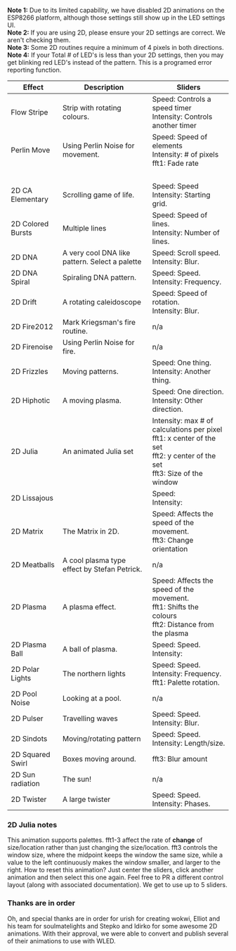 **Note 1:** Due to its limited capability, we have disabled 2D animations on the ESP8266 platform, although those settings still show up in the LED settings UI.  
**Note 2:** If you are using 2D, please ensure your 2D settings are correct. We aren't checking them.  
**Note 3:** Some 2D routines require a minimum of 4 pixels in both directions.  
**Note 4:** If your Total # of LED's is less than your 2D settings, then you may get blinking red LED's instead of the pattern. This is a programed error reporting function.


| Effect | Description | Sliders
| --- | --- | ---
| Flow Stripe | Strip with rotating colours.  |Speed: Controls a speed timer <br/>Intensity: Controls another timer
| Perlin Move | Using Perlin Noise for movement. | Speed: Speed of elements<br/>Intensity: # of pixels<br />fft1: Fade rate
|    |  |  <br />
| 2D CA Elementary | Scrolling game of life. | Speed: Speed <br/>Intensity: Starting grid.
| 2D Colored Bursts | Multiple lines | Speed: Speed of lines. <br/>Intensity: Number of lines.
| 2D DNA | A very cool DNA like pattern. Select a palette | Speed: Scroll speed. <br /> Intensity: Blur.
| 2D DNA Spiral | Spiraling DNA pattern. | Speed: Speed. <br/>Intensity: Frequency.
| 2D Drift | A rotating caleidoscope | Speed: Speed of rotation. <br/>Intensity: Blur.
| 2D Fire2012 | Mark Kriegsman's fire routine. | n/a
| 2D Firenoise | Using Perlin Noise for fire. | n/a
| 2D Frizzles | Moving patterns.  | Speed: One thing. <br/>Intensity: Another thing.
| 2D Hiphotic | A moving plasma. | Speed: One direction. <br/>Intensity: Other direction.
| 2D Julia | An animated Julia set | Intensity: max # of calculations per pixel <br /> fft1: x center of the set <br /> fft2: y center of the set <br /> fft3: Size of the window
| 2D Lissajous |  | Speed: <br/>Intensity:
| 2D Matrix | The Matrix in 2D. | Speed: Affects the speed of the movement. <br /> fft3: Change orientation
| 2D Meatballs | A cool plasma type effect by Stefan Petrick. | n/a
| 2D Plasma | A plasma effect. | Speed: Affects the speed of the movement. <br />  fft1: Shifts the colours <br />fft2: Distance from the plasma
| 2D Plasma Ball | A ball of plasma. | Speed: Speed. <br/> Intensity:
| 2D Polar Lights | The northern lights | Speed: Speed. <br/> Intensity: Frequency.<br/> fft1: Palette rotation.
| 2D Pool Noise | Looking at a pool. | n/a
| 2D Pulser | Travelling waves | Speed: Speed. <br/> Intensity: Blur.
| 2D Sindots | Moving/rotating pattern  |  Speed: Speed. <br/> Intensity: Length/size.
| 2D Squared Swirl | Boxes moving around. | fft3: Blur amount
| 2D Sun radiation | The sun!  | n/a
| 2D Twister | A large twister | Speed: Speed. <br/> Intensity: Phases.

### 2D Julia notes

This animation supports palettes. fft1-3 affect the rate of **change** of size/location rather than just changing the size/location. fft3 controls the window size, where the midpoint keeps the window the same size, while a value to the left continuously makes the window smaller, and larger to the right.
How to reset this animation? Just center the sliders, click another animation and then select this one again. Feel free to PR a different control layout (along with associated documentation). We get to use up to 5 sliders.

### Thanks are in order

Oh, and special thanks are in order for urish for creating wokwi, Elliot and his team for soulmatelights and Stepko and ldirko for some awesome 2D animations. With their approval, we were able to convert and publish several of their animations to use with WLED.

